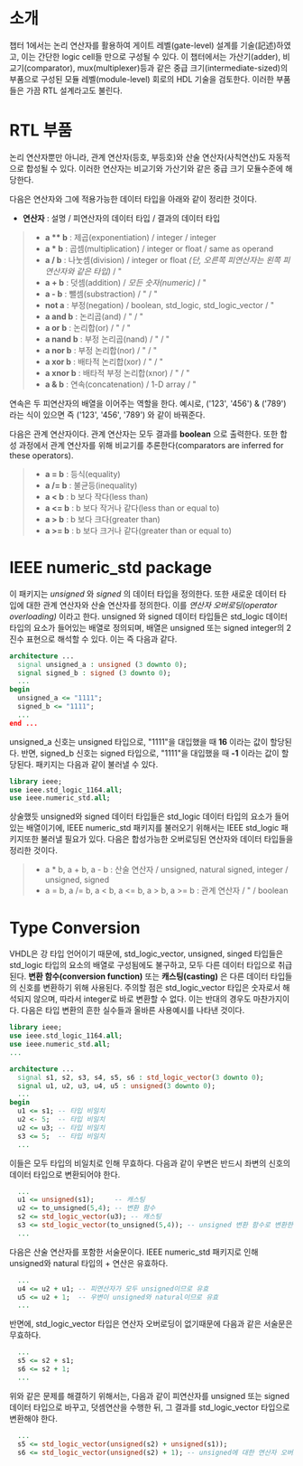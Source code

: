 # 소개
챕터 1에서는 논리 연산자를 활용하여 게이트 레벨(gate-level) 설계를 기술(記述)하였고, 이는 간단한 logic cell들 만으로 구성될 수 있다. 이 챕터에서는 가산기(adder), 비교기(comparator), mux(multiplexer)등과 같은 중급 크기(intermediate-sized)의 부품으로 구성된 모듈 레벨(module-level) 회로의 HDL 기술을 검토한다. 이러한 부품들은 가끔 RTL 설계라고도 불린다. 

# RTL 부품
논리 연산자뿐만 아니라, 관계 연산자(등호, 부등호)와 산술 연산자(사칙연산)도 자동적으로 합성될 수 있다. 이러한 연산자는 비교기와 가산기와 같은 중급 크기 모듈수준에 해당한다. 

다음은 연산자와 그에 적용가능한 데이터 타입을 아래와 같이 정리한 것이다.

+ **연산자** : 설명 / 피연산자의 데이터 타입 / 결과의 데이터 타입

>+ __a ** b__ : 제곱(exponentiation) / integer / integer
>+ **a * b** : 곱셈(multiplication) / integer or float / same as operand
>+ **a / b** : 나눗셈(division) / integer or float *(단, 오른쪽 피연산자는 왼쪽 피연산자와 같은 타입)* / "
>+ **a + b** : 덧셈(addition) / *모든 숫자(numeric)* / "
>+ **a - b** : 뺄셈(substraction) / " / "
>+ **not a** : 부정(negation) / boolean, std_logic, std_logic_vector / "
>+ **a and b** : 논리곱(and) / " / "
>+ **a or b** : 논리합(or) / " / "
>+ **a nand b** : 부정 논리곱(nand) / " / "
>+ **a nor b** : 부정 논리합(nor) / " / "
>+ **a xor b** : 배타적 논리합(xor) / " / "
>+ **a xnor b** : 배타적 부정 논리합(xnor) / " / "
>+ **a & b** : 연속(concatenation) / 1-D array / "

연속은 두 피연산자의 배열을 이어주는 역할을 한다. 예시로, ('123', '456') & ('789') 라는 식이 있으면 즉 ('123', '456', '789') 와 같이 바꿔준다.

다음은 관계 연산자이다. 관계 연산자는 모두 결과를 **boolean** 으로 출력한다. 또한 합성 과정에서 관계 연산자를 위해 비교기를 추론한다(comparators are inferred for these operators).

>+ **a = b** : 등식(equality)
>+ **a /= b** : 불균등(inequality)
>+ **a < b** : b 보다 작다(less than)
>+ **a <= b** : b 보다 작거나 같다(less than or equal to)
>+ **a > b** : b 보다 크다(greater than)
>+ **a >= b** : b 보다 크거나 같다(greater than or equal to)

# IEEE numeric_std package
이 패키지는 *unsigned* 와 *signed* 의 데이터 타입을 정의한다. 또한 새로운 데이터 타입에 대한 관계 연산자와 산술 연산자를 정의한다. 이를 *연산자 오버로딩(operator overloading)* 이라고 한다. unsigned 와 signed 데이터 타입들은 std_logic 데이터 타입의 요소가 들어있는 배열로 정의되며, 배열은 unsigned 또는 signed integer의 2진수 표현으로 해석할 수 있다. 이는 즉 다음과 같다.

``` vhdl
architecture ...
  signal unsigned_a : unsigned (3 downto 0);
  signal signed_b : signed (3 downto 0);
  ...
begin
  unsigned_a <= "1111";
  signed_b <= "1111";
  ...
end ...
```

unsigned_a 신호는 unsigned 타입으로, "1111"을 대입했을 때 **16** 이라는 값이 할당된다. 반면, signed_b 신호는 signed 타입으로, "1111"을 대입했을 때 **-1** 이라는 값이 할당된다. 패키지는 다음과 같이 불러낼 수 있다.

``` vhdl
library ieee;
use ieee.std_logic_1164.all;
use ieee.numeric_std.all;
```

상술했듯 unsigned와 signed 데이터 타입들은 std_logic 데이터 타입의 요소가 들어있는 배열이기에, IEEE numeric_std 패키지를 불러오기 위해서는 IEEE std_logic 패키지또한 불러낼 필요가 있다. 다음은 합성가능한 오버로딩된 연산자와 데이터 타입들을 정리한 것이다.

>+ a * b, a + b, a - b : 산술 연산자 / unsigned, natural signed, integer / unsigned, signed
>+ a = b, a /= b, a < b, a <= b, a > b, a >= b : 관계 연산자 / " / boolean

# Type Conversion
VHDL은 강 타입 언어이기 때문에, std_logic_vector, unsigned, singed 타입들은 std_logic 타입의 요소의 배열로 구성됨에도 불구하고, 모두 다른 데이터 타입으로 취급된다. **변환 함수(conversion function)** 또는 **캐스팅(casting)** 은 다른 데이터 타입들의 신호를 변환하기 위해 사용된다. 주의할 점은 std_logic_vector 타입은 숫자로서 해석되지 않으며, 따라서 integer로 바로 변환할 수 없다. 이는 반대의 경우도 마찬가지이다. 다음은 타입 변환의 흔한 실수들과 올바른 사용예시를 나타낸 것이다.

``` vhdl
library ieee;
use ieee.std_logic_1164.all;
use ieee.numeric_std.all;
...

architecture ...
  signal s1, s2, s3, s4, s5, s6 : std_logic_vector(3 downto 0);
  signal u1, u2, u3, u4, u5 : unsigned(3 downto 0);
  ...
begin
  u1 <= s1; -- 타입 비일치
  u2 <- 5;  -- 타입 비일치
  u2 <= u3; -- 타입 비일치
  s3 <= 5;  -- 타입 비일치
  ...
```

이들은 모두 타입의 비일치로 인해 무효하다. 다음과 같이 우변은 반드시 좌변의 신호의 데이터 타입으로 변환되어야 한다.

``` vhdl
  ...
  u1 <= unsigned(s1);     -- 캐스팅
  u2 <= to_unsigned(5,4); -- 변환 함수
  s2 <= std_logic_vector(u3); -- 캐스팅
  s3 <= std_logic_vector(to_unsigned(5,4)); -- unsigned 변환 함수로 변환한 값을 std_logic_vector로 캐스팅
  ...
```

다음은 산술 연산자를 포함한 서술문이다. IEEE numeric_std 패키지로 인해 unsigned와 natural 타입의 + 연산은 유효하다.

``` vhdl
  ...
  u4 <= u2 + u1; -- 피연산자가 모두 unsigned이므로 유효
  u5 <= u2 + 1;  -- 우변이 unsigned와 natural이므로 유효
  ...
```

반면에, std_logic_vector 타입은 연산자 오버로딩이 없기때문에 다음과 같은 서술문은 무효하다.

``` vhdl
  ...
  s5 <= s2 + s1;
  s6 <= s2 + 1;
  ...
```

위와 같은 문제를 해결하기 위해서는, 다음과 같이 피연산자를 unsigned 또는 signed 데이터 타입으로 바꾸고, 덧셈연산을 수행한 뒤, 그 결과를 std_logic_vector 타입으로 변환해야 한다.

``` vhdl
  ...
  s5 <= std_logic_vector(unsigned(s2) + unsigned(s1));
  s6 <= std_logic_vector(unsigned(s2) + 1); -- unsigned에 대한 연산자 오버로딩이 필요하다.
```
